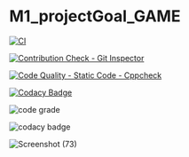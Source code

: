 # M1_projectGoal_GAME

[![CI](https://github.com/Jyothik6/M1_projectGoal_GAME/actions/workflows/cppcheck.yml/badge.svg)](https://github.com/Jyothik6/M1_projectGoal_GAME/actions/workflows/cppcheck.yml)

[![Contribution Check - Git Inspector](https://github.com/Jyothik6/M1_projectGoal_GAME/actions/workflows/contributioncheck.yml/badge.svg)](https://github.com/Jyothik6/M1_projectGoal_GAME/actions/workflows/contributioncheck.yml)

[![Code Quality - Static Code - Cppcheck](https://github.com/Jyothik6/M1_projectGoal_GAME/actions/workflows/codequality.yml/badge.svg)](https://github.com/Jyothik6/M1_projectGoal_GAME/actions/workflows/codequality.yml)

[![Codacy Badge](https://app.codacy.com/project/badge/Grade/0f0ab9f5829d400daef3547574c8acaa)](https://www.codacy.com/gh/Jyothik6/M1_projectGoal_GAME/dashboard?utm_source=github.com&amp;utm_medium=referral&amp;utm_content=Jyothik6/M1_projectGoal_GAME&amp;utm_campaign=Badge_Grade)


![code grade](https://api.codiga.io/project/31252/score/svg)


![codacy badge](https://api.codiga.io/project/31252/status/svg)

![Screenshot (73)](https://user-images.githubusercontent.com/73483399/153709152-9ae26731-8315-4df8-8543-518813f0b346.png)






